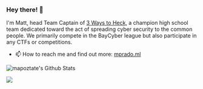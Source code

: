 ### Hey there! 👋                             

I'm Matt, head Team Captain of [3 Ways to Heck](https://github.com/3-Ways-to-Heck), a champion high school team dedicated toward the act of spreading cyber security to the common people. We primarily compete in the BayCyber league but also participate in any CTFs or competitions. 
- 📫 How to reach me and find out more: [mprado.ml](http://www.mprado.ml/)

<img alt="mapoztate's Github Stats" src="https://github-readme-stats.vercel.app/api?username=mapoztate&show_icons=true&hide_border=false&theme=algolia&count_private=true" />

![](https://komarev.com/ghpvc/?username=mapoztate)

